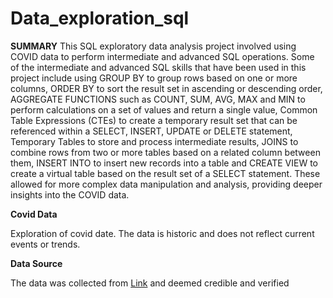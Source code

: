 # Data_exploration_sql

**SUMMARY**
This SQL exploratory data analysis project involved using COVID data to perform intermediate and advanced SQL operations. Some of the intermediate and advanced SQL skills that have been used in this project include using GROUP BY to group rows based on one or more columns, ORDER BY to sort the result set in ascending or descending order, AGGREGATE FUNCTIONS such as COUNT, SUM, AVG, MAX and MIN to perform calculations on a set of values and return a single value, Common Table Expressions (CTEs) to create a temporary result set that can be referenced within a SELECT, INSERT, UPDATE or DELETE statement, Temporary Tables to store and process intermediate results, JOINS to combine rows from two or more tables based on a related column between them, INSERT INTO to insert new records into a table and CREATE VIEW to create a virtual table based on the result set of a SELECT statement. These allowed for more complex data manipulation and analysis, providing deeper insights into the COVID data.

**Covid Data**

Exploration of covid date. The data is historic and does not reflect current events or trends.

**Data Source**

The data was collected from [Link](https://ourworldindata.org) and deemed credible and verified
